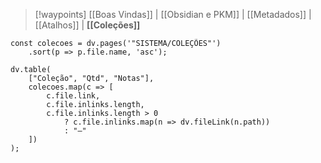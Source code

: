 > [!waypoints] [[Boas Vindas]] | [[Obsidian e PKM]]  | [[Metadados]]  | [[Atalhos]]  | **[[Coleções]]**

```dataviewjs
const colecoes = dv.pages('"SISTEMA/COLEÇÕES"')
    .sort(p => p.file.name, 'asc');

dv.table(
    ["Coleção", "Qtd", "Notas"],
    colecoes.map(c => [
        c.file.link,
        c.file.inlinks.length,
        c.file.inlinks.length > 0
            ? c.file.inlinks.map(n => dv.fileLink(n.path))
            : "—"
    ])
);

```
